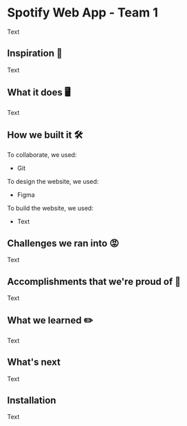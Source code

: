 # Spotify Web App - Team 1
Text

## Inspiration 🐢
Text

## What it does 🖥
Text

## How we built it 🛠
To collaborate, we used:
 - Git

To design the website, we used:
 - Figma

To build the website, we used:
 - Text

## Challenges we ran into 😡
Text

## Accomplishments that we're proud of 🌟
Text

## What we learned ✏️
Text

## What's next
Text


## Installation
Text

